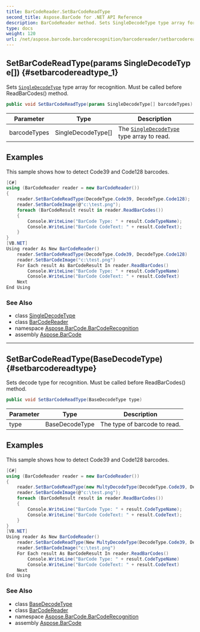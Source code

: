 ```yaml
---
title: BarCodeReader.SetBarCodeReadType
second_title: Aspose.BarCode for .NET API Reference
description: BarCodeReader method. Sets SingleDecodeType type array for recognition. Must be called before ReadBarCodes method
type: docs
weight: 120
url: /net/aspose.barcode.barcoderecognition/barcodereader/setbarcodereadtype/
---
```

## SetBarCodeReadType(params SingleDecodeType[]) {#setbarcodereadtype_1}

Sets [`SingleDecodeType`](../../singledecodetype/) type array for recognition. Must be called before ReadBarCodes() method.

```csharp
public void SetBarCodeReadType(params SingleDecodeType[] barcodeTypes)
```

| Parameter | Type | Description |
| --- | --- | --- |
| barcodeTypes | SingleDecodeType[] | The [`SingleDecodeType`](../../singledecodetype/) type array to read. |

## Examples

This sample shows how to detect Code39 and Code128 barcodes.

```csharp
[C#]
using (BarCodeReader reader = new BarCodeReader())
{
    reader.SetBarCodeReadType(DecodeType.Code39, DecodeType.Code128);
    reader.SetBarCodeImage(@"c:\test.png");
    foreach (BarCodeResult result in reader.ReadBarCodes())
    {
        Console.WriteLine("BarCode Type: " + result.CodeTypeName);
        Console.WriteLine("BarCode CodeText: " + result.CodeText);
    }
}
[VB.NET]
Using reader As New BarCodeReader()
    reader.SetBarCodeReadType(DecodeType.Code39, DecodeType.Code128)
    reader.SetBarCodeImage("c:\test.png")
    For Each result As BarCodeResult In reader.ReadBarCodes()
        Console.WriteLine("BarCode Type: " + result.CodeTypeName)
        Console.WriteLine("BarCode CodeText: " + result.CodeText)
    Next
End Using
```

### See Also

* class [SingleDecodeType](../../singledecodetype/)
* class [BarCodeReader](../)
* namespace [Aspose.BarCode.BarCodeRecognition](../../../aspose.barcode.barcoderecognition/)
* assembly [Aspose.BarCode](../../../)

---

## SetBarCodeReadType(BaseDecodeType) {#setbarcodereadtype}

Sets decode type for recognition. Must be called before ReadBarCodes() method.

```csharp
public void SetBarCodeReadType(BaseDecodeType type)
```

| Parameter | Type | Description |
| --- | --- | --- |
| type | BaseDecodeType | The type of barcode to read. |

## Examples

This sample shows how to detect Code39 and Code128 barcodes.

```csharp
[C#]
using (BarCodeReader reader = new BarCodeReader())
{
    reader.SetBarCodeReadType(new MultyDecodeType(DecodeType.Code39, DecodeType.Code128));
    reader.SetBarCodeImage(@"c:\test.png");
    foreach (BarCodeResult result in reader.ReadBarCodes())
    {
        Console.WriteLine("BarCode Type: " + result.CodeTypeName);
        Console.WriteLine("BarCode CodeText: " + result.CodeText);
    }
}
[VB.NET]
Using reader As New BarCodeReader()
    reader.SetBarCodeReadType(New MultyDecodeType(DecodeType.Code39, DecodeType.Code128))
    reader.SetBarCodeImage("c:\test.png")
    For Each result As BarCodeResult In reader.ReadBarCodes()
        Console.WriteLine("BarCode Type: " + result.CodeTypeName)
        Console.WriteLine("BarCode CodeText: " + result.CodeText)
    Next
End Using
```

### See Also

* class [BaseDecodeType](../../basedecodetype/)
* class [BarCodeReader](../)
* namespace [Aspose.BarCode.BarCodeRecognition](../../../aspose.barcode.barcoderecognition/)
* assembly [Aspose.BarCode](../../../)



